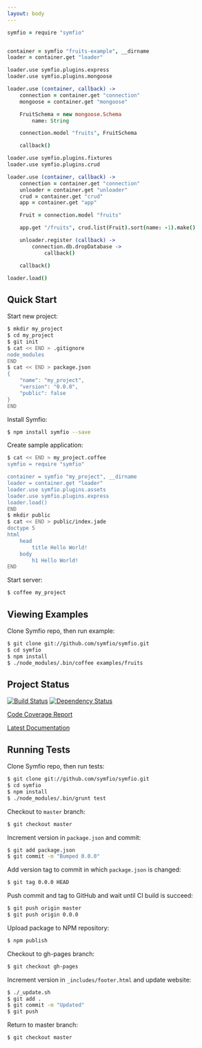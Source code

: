 ```yaml
---
layout: body
---
```



```coffeescript
symfio = require "symfio"


container = symfio "fruits-example", __dirname
loader = container.get "loader"

loader.use symfio.plugins.express
loader.use symfio.plugins.mongoose

loader.use (container, callback) ->
    connection = container.get "connection"
    mongoose = container.get "mongoose"

    FruitSchema = new mongoose.Schema
        name: String

    connection.model "fruits", FruitSchema

    callback()

loader.use symfio.plugins.fixtures
loader.use symfio.plugins.crud

loader.use (container, callback) ->
    connection = container.get "connection"
    unloader = container.get "unloader"
    crud = container.get "crud"
    app = container.get "app"

    Fruit = connection.model "fruits"

    app.get "/fruits", crud.list(Fruit).sort(name: -1).make()

    unloader.register (callback) ->
        connection.db.dropDatabase ->
            callback()

    callback()

loader.load()
```

## Quick Start

Start new project:

```sh
$ mkdir my_project
$ cd my_project
$ git init
$ cat << END > .gitignore
node_modules
END
$ cat << END > package.json
{
    "name": "my_project",
    "version": "0.0.0",
    "public": false
}
END
```

Install Symfio:

```sh
$ npm install symfio --save
```

Create sample application:

```sh
$ cat << END > my_project.coffee
symfio = require "symfio"

container = symfio "my_project", __dirname
loader = container.get "loader"
loader.use symfio.plugins.assets
loader.use symfio.plugins.express
loader.load()
END
$ mkdir public
$ cat << END > public/index.jade
doctype 5
html
    head
        title Hello World!
    body
        h1 Hello World!
END
```

Start server:

```sh
$ coffee my_project
```

## Viewing Examples

Clone Symfio repo, then run example:

```sh
$ git clone git://github.com/symfio/symfio.git
$ cd symfio
$ npm install
$ ./node_modules/.bin/coffee examples/fruits
```

## Project Status

[![Build Status](http://teamcity.rithis.com/httpAuth/app/rest/builds/buildType:id:bt4,branch:master/statusIcon?guest=1)](http://teamcity.rithis.com/viewType.html?buildTypeId=bt4&guest=1) [![Dependency Status](https://gemnasium.com/symfio/symfio.png)](https://gemnasium.com/symfio/symfio)

[Code Coverage Report](http://rithis.github.com/symfio/coverage.html)

[Latest Documentation](http://rithis.github.com/symfio/docs/symfio.html)

## Running Tests

Clone Symfio repo, then run tests:

```sh
$ git clone git://github.com/symfio/symfio.git
$ cd symfio
$ npm install
$ ./node_modules/.bin/grunt test
```


Checkout to `master` branch:

```sh
$ git checkout master
```

Increment version in `package.json` and commit:

```sh
$ git add package.json
$ git commit -m "Bumped 0.0.0"
```

Add version tag to commit in which `package.json` is changed:

```sh
$ git tag 0.0.0 HEAD
```

Push commit and tag to GitHub and wait until CI build is succeed:

```sh
$ git push origin master
$ git push origin 0.0.0
```

Upload package to NPM repository:

```sh
$ npm publish
```

Checkout to gh-pages branch:

```sh
$ git checkout gh-pages
```

Increment version in `_includes/footer.html` and update website:

```sh
$ ./_update.sh
$ git add .
$ git commit -m "Updated"
$ git push
```

Return to master branch:

```sh
$ git checkout master
```
